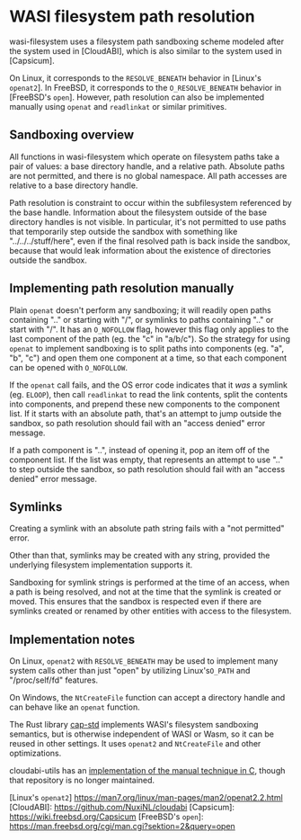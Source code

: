 # WASI filesystem path resolution

wasi-filesystem uses a filesystem path sandboxing scheme modeled after the
system used in [CloudABI], which is also similar to the system used in
[Capsicum].

On Linux, it corresponds to the `RESOLVE_BENEATH` behavior in
[Linux's `openat2`]. In FreeBSD, it corresponds to the `O_RESOLVE_BENEATH`
behavior in [FreeBSD's `open`]. However, path resolution can also be
implemented manually using `openat` and `readlinkat` or similar primitives.

## Sandboxing overview

All functions in wasi-filesystem which operate on filesystem paths take
a pair of values: a base directory handle, and a relative path. Absolute
paths are not permitted, and there is no global namespace. All path
accesses are relative to a base directory handle.

Path resolution is constraint to occur within the subfilesystem referenced
by the base handle. Information about the filesystem outside of the base
directory handles is not visible. In particular, it's not permitted to use
paths that temporarily step outside the sandbox with something like
"../../../stuff/here", even if the final resolved path is back inside the
sandbox, because that would leak information about the existence of
directories outside the sandbox.

## Implementing path resolution manually

Plain `openat` doesn't perform any sandboxing; it will readily open paths
containing ".." or starting with "/", or symlinks to paths containing ".."
or start with "/". It has an `O_NOFOLLOW` flag, however this flag only
applies to the last component of the path (eg. the "c" in "a/b/c"). So
the strategy for using `openat` to implement sandboxing is to split paths
into components (eg. "a", "b", "c") and open them one component at a time,
so that each component can be opened with `O_NOFOLLOW`.

If the `openat` call fails, and the OS error code indicates that it *was*
a symlink (eg. `ELOOP`), then call `readlinkat` to read the link contents,
split the contents into components, and prepend these new components to the
component list. If it starts with an absolute path, that's an attempt to
jump outside the sandbox, so path resolution should fail with an
"access denied" error message.

If a path component is "..", instead of opening it, pop an item off of the
component list. If the list was empty, that represents an attempt to use
".." to step outside the sandbox, so path resolution should fail with an
"access denied" error message.

## Symlinks

Creating a symlink with an absolute path string fails with a "not permitted"
error.

Other than that, symlinks may be created with any string, provided the
underlying filesystem implementation supports it.

Sandboxing for symlink strings is performed at the time of an access, when a
path is being resolved, and not at the time that the symlink is created or
moved. This ensures that the sandbox is respected even if there are symlinks
created or renamed by other entities with access to the filesystem.

## Implementation notes

On Linux, `openat2` with `RESOLVE_BENEATH` may be used to implement many
system calls other than just "open" by utilizing Linux's`O_PATH` and
"/proc/self/fd" features.

On Windows, the `NtCreateFile` function can accept a directory handle and
can behave like an `openat` function.

The Rust library [cap-std] implements WASI's filesystem sandboxing semantics,
but is otherwise independent of WASI or Wasm, so it can be reused in other
settings. It uses `openat2` and `NtCreateFile` and other optimizations.

cloudabi-utils has an [implementation of the manual technique in C], though
that repository is no longer maintained.

[implementation of the manual technique in C]: https://github.com/NuxiNL/cloudabi-utils/blob/master/src/libemulator/posix.c#L1205
[cap-std]: https://github.com/bytecodealliance/cap-std
[Linux's `openat2`] https://man7.org/linux/man-pages/man2/openat2.2.html
[CloudABI]: https://github.com/NuxiNL/cloudabi
[Capsicum]: https://wiki.freebsd.org/Capsicum
[FreeBSD's `open`]: https://man.freebsd.org/cgi/man.cgi?sektion=2&query=open
